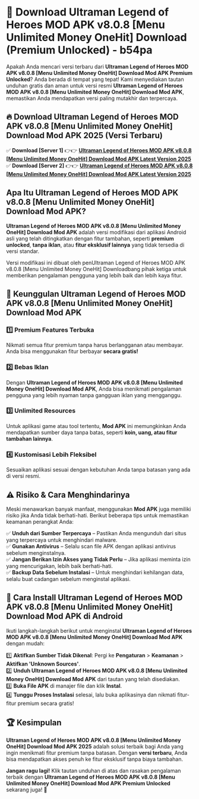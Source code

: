 # 🎯 Download Ultraman Legend of Heroes MOD APK v8.0.8 [Menu Unlimited Money OneHit] Download (Premium Unlocked) -  b54pa

Apakah Anda mencari versi terbaru dari **Ultraman Legend of Heroes MOD APK v8.0.8 [Menu Unlimited Money OneHit] Download Mod APK Premium Unlocked**? Anda berada di tempat yang tepat! Kami menyediakan tautan unduhan gratis dan aman untuk versi resmi **Ultraman Legend of Heroes MOD APK v8.0.8 [Menu Unlimited Money OneHit] Download Mod APK**, memastikan Anda mendapatkan versi paling mutakhir dan terpercaya.

## 🔥 Download Ultraman Legend of Heroes MOD APK v8.0.8 [Menu Unlimited Money OneHit] Download Mod APK 2025 (Versi Terbaru)

✅ **Download [Server 1]** 👉👉 [**Ultraman Legend of Heroes MOD APK v8.0.8 [Menu Unlimited Money OneHit] Download Mod APK Latest Version 2025**](https://momento.my/?title=Ultraman_Legend_of_Heroes_MOD_APK_v8.0.8_[Menu_Unlimited_Money_OneHit]_Download)  
✅ **Download [Server 2]** 👉👉 [**Ultraman Legend of Heroes MOD APK v8.0.8 [Menu Unlimited Money OneHit] Download Mod APK Latest Version 2025**](https://momento.my/?title=Ultraman_Legend_of_Heroes_MOD_APK_v8.0.8_[Menu_Unlimited_Money_OneHit]_Download)  

## Apa Itu Ultraman Legend of Heroes MOD APK v8.0.8 [Menu Unlimited Money OneHit] Download Mod APK?

**Ultraman Legend of Heroes MOD APK v8.0.8 [Menu Unlimited Money OneHit] Download Mod APK** adalah versi modifikasi dari aplikasi Android asli yang telah ditingkatkan dengan fitur tambahan, seperti **premium unlocked**, **tanpa iklan**, atau **fitur eksklusif lainnya** yang tidak tersedia di versi standar.

Versi modifikasi ini dibuat oleh penUltraman Legend of Heroes MOD APK v8.0.8 [Menu Unlimited Money OneHit] Downloadbang pihak ketiga untuk memberikan pengalaman pengguna yang lebih baik dan lebih kaya fitur.

## 🎯 Keunggulan Ultraman Legend of Heroes MOD APK v8.0.8 [Menu Unlimited Money OneHit] Download Mod APK

### 1️⃣ Premium Features Terbuka
Nikmati semua fitur premium tanpa harus berlangganan atau membayar. Anda bisa menggunakan fitur berbayar **secara gratis!**

### 2️⃣ Bebas Iklan
Dengan **Ultraman Legend of Heroes MOD APK v8.0.8 [Menu Unlimited Money OneHit] Download Mod APK**, Anda bisa menikmati pengalaman pengguna yang lebih nyaman tanpa gangguan iklan yang mengganggu.

### 3️⃣ Unlimited Resources
Untuk aplikasi game atau tool tertentu, **Mod APK** ini memungkinkan Anda mendapatkan sumber daya tanpa batas, seperti **koin, uang, atau fitur tambahan lainnya**.

### 4️⃣ Kustomisasi Lebih Fleksibel
Sesuaikan aplikasi sesuai dengan kebutuhan Anda tanpa batasan yang ada di versi resmi.

## ⚠️ Risiko & Cara Menghindarinya

Meski menawarkan banyak manfaat, menggunakan **Mod APK** juga memiliki risiko jika Anda tidak berhati-hati. Berikut beberapa tips untuk memastikan keamanan perangkat Anda:

✅ **Unduh dari Sumber Terpercaya** – Pastikan Anda mengunduh dari situs yang terpercaya untuk menghindari malware.  
✅ **Gunakan Antivirus** – Selalu scan file APK dengan aplikasi antivirus sebelum menginstalnya.  
✅ **Jangan Berikan Izin Akses yang Tidak Perlu** – Jika aplikasi meminta izin yang mencurigakan, lebih baik berhati-hati.  
✅ **Backup Data Sebelum Instalasi** – Untuk menghindari kehilangan data, selalu buat cadangan sebelum menginstal aplikasi.

## 📌 Cara Install Ultraman Legend of Heroes MOD APK v8.0.8 [Menu Unlimited Money OneHit] Download Mod APK di Android

Ikuti langkah-langkah berikut untuk menginstal **Ultraman Legend of Heroes MOD APK v8.0.8 [Menu Unlimited Money OneHit] Download Mod APK** dengan mudah:

1️⃣ **Aktifkan Sumber Tidak Dikenal**: Pergi ke **Pengaturan** > **Keamanan** > **Aktifkan 'Unknown Sources'**.  
2️⃣ **Unduh Ultraman Legend of Heroes MOD APK v8.0.8 [Menu Unlimited Money OneHit] Download Mod APK** dari tautan yang telah disediakan.  
3️⃣ **Buka File APK** di manajer file dan klik **Instal**.  
4️⃣ **Tunggu Proses Instalasi** selesai, lalu buka aplikasinya dan nikmati fitur-fitur premium secara gratis!

## 🏆 Kesimpulan

**Ultraman Legend of Heroes MOD APK v8.0.8 [Menu Unlimited Money OneHit] Download Mod APK 2025** adalah solusi terbaik bagi Anda yang ingin menikmati fitur premium tanpa batasan. Dengan **versi terbaru**, Anda bisa mendapatkan akses penuh ke fitur eksklusif tanpa biaya tambahan.

**Jangan ragu lagi!** Klik tautan unduhan di atas dan rasakan pengalaman terbaik dengan **Ultraman Legend of Heroes MOD APK v8.0.8 [Menu Unlimited Money OneHit] Download Mod APK Premium Unlocked** sekarang juga! 🚀
